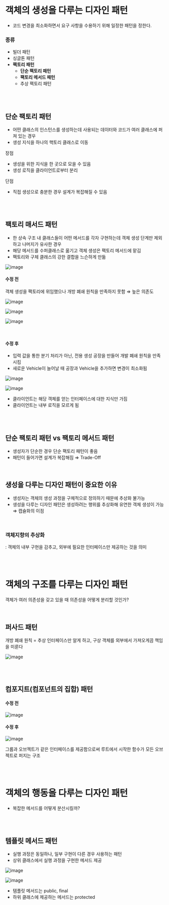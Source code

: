 # 객체의 생성을 다루는 디자인 패턴
- 코드 변경을 최소화하면서 요구 사항을 수용하기 위해 일정한 패턴을 정한다.

### 종류

- 빌더 패턴
- 싱글톤 패턴
- **팩토리 패턴**
    - **단순 팩토리 패턴**
    - **팩토리 메서드 패턴**
    - 추상 팩토리 패턴

<br><br>

## 단순 팩토리 패턴

- 어떤 클래스의 인스턴스를 생성하는데 사용되는 데이터와 코드가 여러 클래스에 퍼져 있는 경우
- 생성 지식을 하나의 핵토리 클래스로 이동

장점
- 생성을 위한 지식을 한 곳으로 모을 수 있음
- 생성 로직을 클라이언트로부터 분리

단점
- 직접 생성으로 충분한 경우 설계가 복잡해질 수 있음

<br><br>

## 팩토리 매서드 패턴
- 한 상속 구조 내 클래스들이 어떤 메서드를 각자 구현하는데 객체 생성 단계만 제외하고 나머지가 유사한 경우
- 해당 메서드를 수퍼클래스로 옮기고 객체 생성은 팩토리 메서드에 맡김
- 팩토리와 구체 클래스의 강한 결합을 느슨하게 만듦

![image](https://github.com/user-attachments/assets/681b12f0-e5cd-4922-b8ad-48c114b439b4)


#### 수정 전 
객체 생성을 팩토리에 위임했으나 개방 폐쇄 원칙을 만족하지 못함 ⇒ 높은 의존도

![image](https://github.com/user-attachments/assets/f1245a17-fec3-4c7c-a659-7c1ce2ce5430)

![image](https://github.com/user-attachments/assets/d16cab7b-10ae-44a3-9a04-eb5d093b6a14)

![image](https://github.com/user-attachments/assets/6c3b5856-2214-4929-8b8f-cff71b9c875e)

<br>

#### 수정 후  
- 입력 값을 통한 분기 처리가 아닌, 전용 생성 공장을 만들어 개발 폐쇄 원칙을 만족시킴
- 새로운 Vehicle이 늘어날 때 공장과 Vehicle을 추가하면 변경이 최소화됨

![image](https://github.com/user-attachments/assets/df494321-2107-4e6a-9a1c-d5b4bacb0f03)

![image](https://github.com/user-attachments/assets/74a5003b-5db6-4c3f-a8b7-298a2b9d72a8)


- 클라이언트는 해당 객체를 얻는 인터페이스에 대한 지식만 가짐
- 클라이언트는 내부 로직을 모르게 됨

<br><br>

## 단순 팩토리 패턴 vs 팩토리 메서드 패턴

- 생성자가 단순한 경우 단순 팩토리 패턴이 좋음
- 패턴이 들어가면 설계가 복잡해짐 ⇒ Trade-Off

<br>

## 생성을 다루는 디자인 패턴이 중요한 이유
- 생성자는 객체의 생성 과정을 구체적으로 정의하기 때문에 추상화 불가능
- 생성을 다루는 디자인 패턴은 생성하려는 행위를 추상화해 유연한 객체 생성이 가능 ⇒ 캡슐화의 이점

<br>

### 객체지향의 추상화
: 객체의 내부 구현을 감추고, 외부에 필요한 인터페이스만 제공하는 것을 의미

<br><br>

# 객체의 구조를 다루는 디자인 패턴

객체가 여러 의존성을 갖고 있을 때 의존성을 어떻게 분리할 것인가?

<br>

## 퍼사드 패턴
개방 폐쇄 원칙
= 추상 인터페이스만 알게 하고, 구상 객체를 외부에서 가져오게끔 책임을 미룬다

![image](https://github.com/user-attachments/assets/7152fe73-4b0a-4468-84e7-fa49f0f61040)

<br><br>

## 컴포지트(컴포넌트의 집합) 패턴

#### 수정 전
![image](https://github.com/user-attachments/assets/28d1937e-0d4b-4f6a-a7c3-7e5dc39c6a96)

#### 수정 후
![image](https://github.com/user-attachments/assets/8931e231-4db4-426c-95f8-7a0f08063d70)


그룹과 오브젝트가 같은 인터페이스를 제공함으로써 루트에서 시작한 함수가 모든 오브젝트로 퍼지는 구조

<br><br>

# 객체의 행동을 다루는 디자인 패턴

- 복잡한 메서드를 어떻게 분산시킬까?

<br><br>

## 템플릿 메서드 패턴
- 실행 과정은 동일하나, 일부 구현이 다른 경우 사용하는 패턴
- 상위 클래스에서 실행 과정을 구현한 메서드 제공

![image](https://github.com/user-attachments/assets/fd95091c-6929-4502-823b-c902baf13557)

![image](https://github.com/user-attachments/assets/06cb9fdf-4805-437c-8c30-15fabb104935)


- 템플릿 메서드는 public, final
- 하위 클래스에 제공하는 메서드는 protected